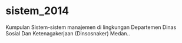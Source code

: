 # sistem_2014
Kumpulan Sistem-sistem manajemen di lingkungan Departemen Dinas Sosial Dan Ketenagakerjaan (Dinsosnaker) Medan..
